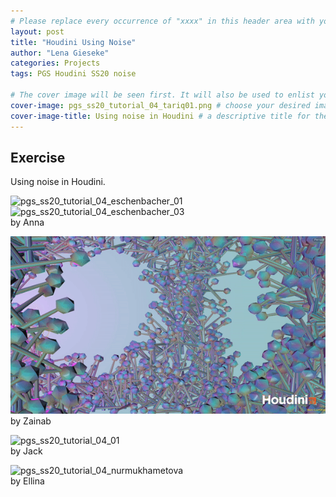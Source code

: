 ```yaml
---
# Please replace every occurrence of "xxxx" in this header area with your personal information.
layout: post
title: "Houdini Using Noise"
author: "Lena Gieseke"
categories: Projects
tags: PGS Houdini SS20 noise

# The cover image will be seen first. It will also be used to enlist your project amonst others.
cover-image: pgs_ss20_tutorial_04_tariq01.png # choose your desired image file format — must be supported by web browsers — only one
cover-image-title: Using noise in Houdini # a descriptive title for the image
---
```


## Exercise

Using noise in Houdini.  

![pgs_ss20_tutorial_04_eschenbacher_01](pgs_ss20_tutorial_04_eschenbacher_01.gif)  
![pgs_ss20_tutorial_04_eschenbacher_03](pgs_ss20_tutorial_04_eschenbacher_03.gif)  
by Anna  

![pgs_ss20_tutorial_04_tariq_01](pgs_ss20_tutorial_04_tariq_01.gif)  
by Zainab  

![pgs_ss20_tutorial_04_01](pgs_ss20_tutorial_04_01.gif)  
by Jack  

![pgs_ss20_tutorial_04_nurmukhametova](pgs_ss20_tutorial_04_nurmukhametova.png)  
by Ellina  

